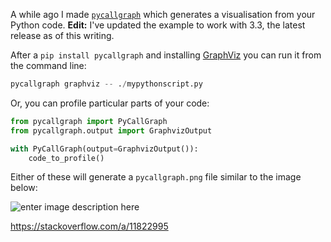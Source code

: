 A while ago I made [`pycallgraph`](https://pycallgraph.readthedocs.io/en/master/) which generates a visualisation from your Python code. **Edit:** I've updated the example to work with 3.3, the latest release as of this writing.

After a `pip install pycallgraph` and installing [GraphViz](http://www.graphviz.org/) you can run it from the command line:

```python
pycallgraph graphviz -- ./mypythonscript.py
```

Or, you can profile particular parts of your code:

```python
from pycallgraph import PyCallGraph
from pycallgraph.output import GraphvizOutput

with PyCallGraph(output=GraphvizOutput()):
    code_to_profile()
```

Either of these will generate a `pycallgraph.png` file similar to the image below:

![enter image description here](https://i.sstatic.net/aiNEA.png)

https://stackoverflow.com/a/11822995